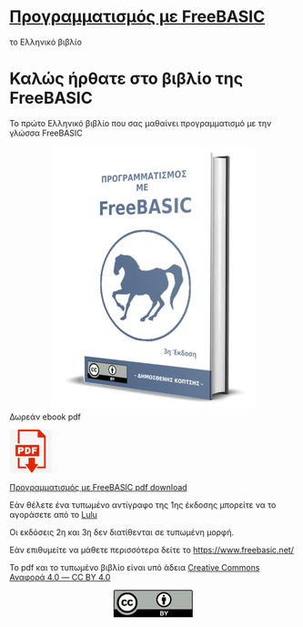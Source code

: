 # [Προγραμματισμός με FreeBASIC](https://freebasicbook.wordpress.com/)

το Ελληνικό βιβλίο

# Καλώς ήρθατε στο βιβλίο της FreeBASIC

Το πρώτο Ελληνικό βιβλίο που σας μαθαίνει προγραμματισμό με την γλώσσα FreeBASIC

<div align="center">
<img title="" src="images/1stpage-3d-3d.jpg" alt="" data-align="center">
</div>
Δωρεάν ebook pdf

[<img title="" src="images/pdf-icon.png" alt="" width="74">](https://github.com/demosthenesk/Programming-with-FreeBASIC-Book-GR/blob/master/%CE%A0%CF%81%CE%BF%CE%B3%CF%81%CE%B1%CE%BC%CE%BC%CE%B1%CF%84%CE%B9%CF%83%CE%BC%CF%8C%CF%82%20%CE%BC%CE%B5%20FreeBASIC%20-%202nd%20Edition%20%5Bebook%5D.pdf)

[Προγραμματισμός με FreeBASIC pdf download](https://github.com/demosthenesk/Programming-with-FreeBASIC-Book-GR/blob/master/%CE%A0%CF%81%CE%BF%CE%B3%CF%81%CE%B1%CE%BC%CE%BC%CE%B1%CF%84%CE%B9%CF%83%CE%BC%CF%8C%CF%82%20%CE%BC%CE%B5%20FreeBASIC%20-%203rd%20Edition%20%5Bebook%5D.pdf)

Εάν θέλετε ένα τυπωμένο αντίγραφο της 1ης έκδοσης μπορείτε να το αγοράσετε από το [Lulu](https://www.lulu.com/en/us/shop/%CE%B4%CE%B7%CE%BC%CE%BF%CF%83%CE%B8%CE%B5%CE%BD%CE%B7%CF%82-%CE%BA%CE%BF%CF%80%CF%84%CF%83%CE%B7%CF%82/%CF%80%CF%81%CE%BF%CE%B3%CF%81%CE%B1%CE%BC%CE%BC%CE%B1%CF%84%CE%B9%CF%83%CE%BC%CF%8C%CF%82-%CE%BC%CE%B5-freebasic/paperback/product-68rry8.html?page=1&pageSize=4)

Οι εκδόσεις 2η και 3η δεν διατίθενται σε τυπωμένη μορφή.

Εάν επιθυμείτε να μάθετε περισσότερα δείτε το https://www.freebasic.net/

Το pdf και το τυπωμένο βιβλίο είναι υπό άδεια [Creative Commons Αναφορά 4.0 — CC BY 4.0](https://creativecommons.org/licenses/by/4.0/legalcode.el)

<div align="center">
<img title="" src="images/by.png" alt="" width="139" data-align="center">
</div>
